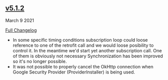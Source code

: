 ## [v5.1.2](https://github.com/pubnub/kotlin/releases/tag/v5.1.2)
March 9 2021

[Full Changelog](https://github.com/pubnub/kotlin/compare/v5.1.1...v5.1.2)

- In some specific timing conditions subscription loop could loose reference to one of the retrofit call and we would loose posibility to control it. In the meantime we'd start yet another subscription call. One of them is obviously not necessary Synchronization has been improved so it's no longer possible. 
- It was not possible to properly cancel the OkHttp connection when Google Security Provider (ProviderInstaller) is being used. 


